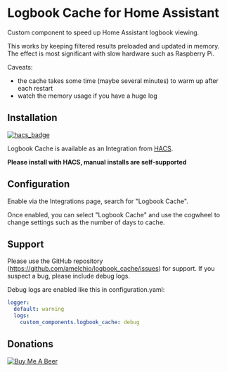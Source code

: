 # Logbook Cache for Home Assistant

Custom component to speed up Home Assistant logbook viewing.

This works by keeping filtered results preloaded and updated in memory. The effect is most significant with slow hardware such as Raspberry Pi.

Caveats:
- the cache takes some time (maybe several minutes) to warm up after each restart
- watch the memory usage if you have a huge log


## Installation

[![hacs_badge](https://img.shields.io/badge/HACS-Default-orange.svg)](https://github.com/custom-components/hacs)

Logbook Cache is available as an Integration from [HACS](https://github.com/custom-components/hacs).

**Please install with HACS, manual installs are self-supported**


## Configuration

Enable via the Integrations page, search for "Logbook Cache".

Once enabled, you can select "Logbook Cache" and use the cogwheel to change settings such as the number of days to cache.


## Support

Please use the GitHub repository (https://github.com/amelchio/logbook_cache/issues) for support. If you suspect a bug, please include debug logs.

Debug logs are enabled like this in configuration.yaml:
```yaml
logger:
  default: warning
  logs:
    custom_components.logbook_cache: debug
```


## Donations

<a href="https://www.buymeacoffee.com/amelchio" target="_blank"><img src="https://www.buymeacoffee.com/assets/img/custom_images/orange_img.png" alt="Buy Me A Beer" style="height: auto !important;width: auto !important;" ></a><br>
